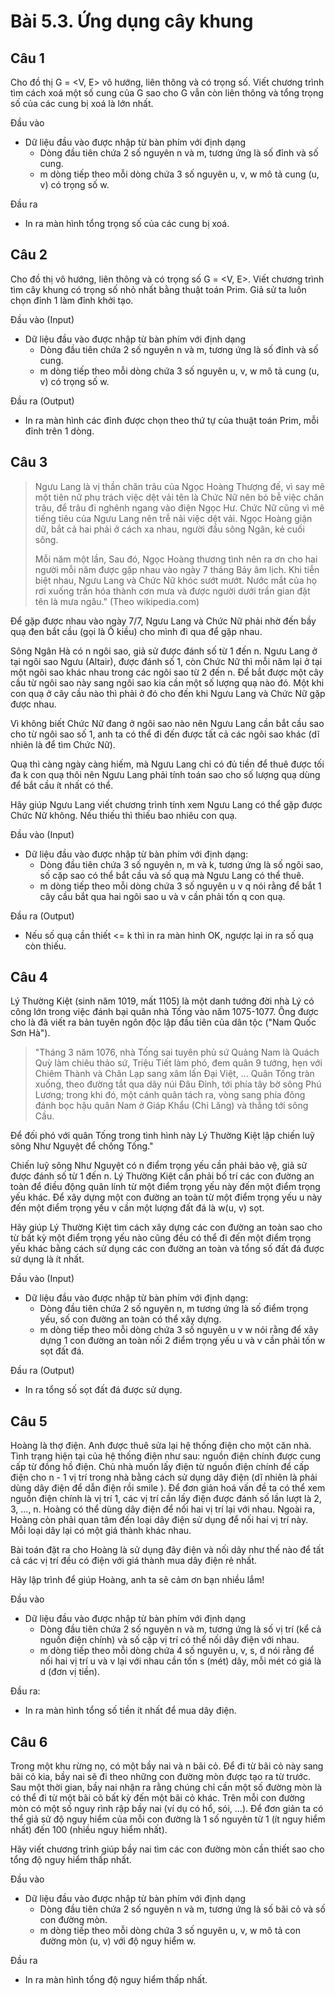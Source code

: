 # Bài 5.3. Ứng dụng cây khung
## Câu 1
Cho đồ thị G = <V, E> vô hướng, liên thông và có trọng số. Viết chương trình tìm cách xoá một số cung của G sao cho G vẫn còn liên thông và tổng trọng số của các cung bị xoá là lớn nhất.

Đầu vào
- Dữ liệu đầu vào được nhập từ bàn phím với định dạng
  - Dòng đầu tiên chứa 2 số nguyên n và m, tương ứng là số đỉnh và số cung.
  - m dòng tiếp theo mỗi dòng chứa 3 số nguyên u, v, w mô tả cung (u, v) có trọng số w.

Đầu ra
- In ra màn hình tổng trọng số của các cung bị xoá.
## Câu 2
Cho đồ thị vô hướng, liên thông và có trọng số G = <V, E>. Viết chương trình tìm cây khung có trọng số nhỏ nhất bằng thuật toán Prim. Giả sử ta luôn chọn đỉnh 1 làm đỉnh khởi tạo.

Đầu vào (Input)
- Dữ liệu đầu vào được nhập từ bàn phím với định dạng
  - Dòng đầu tiên chứa 2 số nguyên n và m, tương ứng là số đỉnh và số cung.
  - m dòng tiếp theo mỗi dòng chứa 3 số nguyên u, v, w mô tả cung (u, v) có trọng số w.

Đầu ra (Output)
- In ra màn hình các đỉnh được chọn theo thứ tự của thuật toán Prim, mỗi đỉnh trên 1 dòng.
## Câu 3
> Ngưu Lang là vị thần chăn trâu của Ngọc Hoàng Thượng đế, vì say mê một tiên nữ phụ trách việc dệt vải tên là Chức Nữ nên bỏ bễ việc chăn trâu, để trâu đi nghênh ngang vào điện Ngọc Hư. Chức Nữ cũng vì mê tiếng tiêu của Ngưu Lang nên trễ nải việc dệt vải. Ngọc Hoàng giận dữ, bắt cả hai phải ở cách xa nhau, người đầu sông Ngân, kẻ cuối sông.
>
> Mỗi năm một lần, Sau đó, Ngọc Hoàng thương tình nên ra ơn cho hai người mỗi năm được gặp nhau vào ngày 7 tháng Bảy âm lịch. Khi tiễn biệt nhau, Ngưu Lang và Chức Nữ khóc sướt mướt. Nước mắt của họ rơi xuống trần hóa thành cơn mưa và được người dưới trần gian đặt tên là mưa ngâu." (Theo wikipedia.com)

Để gặp được nhau vào ngày 7/7, Ngưu Lang và Chức Nữ phải nhờ đến bầy quạ đen bắt cầu (gọi là Ô kiều) cho mình đi qua để gặp nhau.

Sông Ngân Hà có n ngôi sao, giả sử được đánh số từ 1 đến n. Ngưu Lang ở tại ngôi sao Ngưu (Altair), được đánh số 1, còn Chức Nữ thì mỗi năm lại ở tại một ngôi sao khác nhau trong các ngôi sao từ 2 đến n. Để bắt được một cây cầu từ ngôi sao này sang ngôi sao kia cần một số lượng quạ nào đó. Một khi con quạ ở cây cầu nào thì phải ở đó cho đến khi Ngưu Lang và Chức Nữ gặp được nhau.

Vì không biết Chức Nữ đang ở ngôi sao nào nên Ngưu Lang cần bắt cầu sao cho từ ngôi sao số 1, anh ta có thể đi đến được tất cả các ngôi sao khác (dĩ nhiên là để tìm Chức Nữ).

Quạ thì càng ngày càng hiếm, mà Ngưu Lang chỉ có đủ tiền để thuê được tối đa k con quạ thôi nên Ngưu Lang phải tính toán sao cho số lượng quạ dùng để bắt cầu ít nhất có thể.

Hãy giúp Ngưu Lang viết chương trình tính xem Ngưu Lang có thể gặp được Chức Nữ không. Nếu thiếu thì thiếu bao nhiêu con quạ.

Đầu vào (Input)
- Dữ liệu đầu vào được nhập từ bàn phím với định dạng:
  - Dòng đầu tiên chứa 3 số nguyên n, m và k, tương ứng là số ngôi sao, số cặp sao có thể bắt cầu và số quạ mà Ngưu Lang có thể thuê.
  - m dòng tiếp theo mỗi dòng chứa 3 số nguyên u v q nói rằng để bắt 1 cây cầu bắt qua hai ngôi sao u và v cần phải tốn q con quạ.

Đầu ra (Output)
- Nếu số quạ cần thiết <= k thì in ra màn hình OK, ngược lại in ra số quạ còn thiếu.
## Câu 4
Lý Thường Kiệt (sinh năm 1019, mất 1105) là một danh tướng đời nhà Lý có công lớn trong việc đánh bại quân nhà Tống vào năm 1075-1077. Ông được cho là đã viết ra bản tuyên ngôn độc lập đầu tiên của dân tộc ("Nam Quốc Sơn Hà").

> "Tháng 3 năm 1076, nhà Tống sai tuyên phủ sứ Quảng Nam là Quách Quỳ làm chiêu thảo sứ, Triệu Tiết làm phó, đem quân 9 tướng, hẹn với Chiêm Thành và Chân Lạp sang xâm lấn Đại Việt, ... Quân Tống tràn xuống, theo đường tắt qua dãy núi Đâu Đỉnh, tới phía tây bờ sông Phú Lương; trong khi đó, một cánh quân tách ra, vòng sang phía đông đánh bọc hậu quân Nam ở Giáp Khẩu (Chi Lăng) và thẳng tới sông Cầu.

Để đối phó với quân Tống trong tình hình này Lý Thường Kiệt lập chiến luỹ sông Như Nguyệt để chống Tống."

Chiến luỹ sông Như Nguyệt có n điểm trọng yếu cần phải bảo vệ, giả sử được đánh số từ 1 đến n. Lý Thường Kiệt cần phải bố trí các con đường an toàn để điều động quân lính từ một điểm trọng yếu này đến một điểm trọng yếu khác. Để xây dựng một con đường an toàn từ một điểm trọng yếu u này đến một điểm trọng yếu v cần một lượng đất đá là w(u, v) sọt.

Hãy giúp Lý Thường Kiệt tìm cách xây dựng các con đường an toàn sao cho từ bất kỳ một điểm trọng yếu nào cũng đều có thể đi đến một điểm trọng yếu khác bằng cách sử dụng các con đường an toàn và tổng số đất đá được sử dụng là ít nhất.

Đầu vào (Input)
- Dữ liệu đầu vào được nhập từ bàn phím với định dạng:
  - Dòng đầu tiên chứa 2 số nguyên n, m tương ứng là số điểm trọng yếu, số con đường an toàn có thể xây dựng.
  - m dòng tiếp theo mỗi dòng chứa 3 số nguyên u v w nói rằng để xây dựng 1 con đường an toàn nối 2 điểm trọng yếu u và v cần phải tốn w sọt đất đá.

Đầu ra (Output)
- In ra tổng số sọt đất đá được sử dụng.
## Câu 5
Hoàng là thợ điện. Anh được thuê sửa lại hệ thống điện cho một căn nhà. Tình trạng hiện tại của hệ thống điện như sau: nguồn điện chính được cung cấp từ đồng hồ điện. Chủ nhà muốn lấy điện từ nguồn điện chính để cấp điện cho n - 1 vị trí trong nhà bằng cách sử dụng dây điện (dĩ nhiên là phải dùng dây điện để dẫn điện rồi smile ). Để đơn giản hoá vấn đề ta có thể xem nguồn điện chính là vị trí 1, các vị trí cần lấy điện được đánh số lần lượt là 2, 3, ..., n. Hoàng có thể dùng dây điện để nối hai vị trí lại với nhau. Ngoài ra, Hoàng còn phải quan tâm đến loại dây điện sử dụng để nối hai vị trí này. Mỗi loại dây lại có một giá thành khác nhau.

Bài toán đặt ra cho Hoàng là sử dụng đây điện và nối dây như thế nào để tất cả các vị trí đều có điện với giá thành mua dây điện rẻ nhất.

Hãy lập trình để giúp Hoàng, anh ta sẽ cảm ơn bạn nhiều lắm!

Đầu vào
- Dữ liệu đầu vào được nhập từ bàn phím với định dạng
  - Dòng đầu tiên chứa 2 số nguyên n và m, tương ứng là số vị trí (kể cả nguồn điện chính) và số cặp vị trí có thể nối dây điện với nhau.
  - m dòng tiếp theo mỗi dòng chứa 4 số nguyên u, v, s, d nói rằng để nối hai vị trí u và v lại với nhau cần tốn s (mét) dây, mỗi mét có giá là d (đơn vị tiền).

Đầu ra:
- In ra màn hình tổng số tiền ít nhất để mua dây điện.
## Câu 6
Trong một khu rừng nọ, có một bầy nai và n bãi cỏ. Để đi từ bãi cỏ này sang bãi cỏ kia, bầy nai sẽ đi theo những con đường mòn được tạo ra từ trước. Sau một thời gian, bầy nai nhận ra rằng chúng chỉ cần một số đường mòn là có thể đi từ một bãi cõ bất kỳ đến một bãi cỏ khác. Trên mỗi con đường mòn có một số nguy rình rập bầy nai (ví dụ có hổ, sói, ...). Để đơn giản ta có thể giả sử độ nguy hiểm của mỗi con đường là 1 số nguyên từ 1 (ít nguy hiểm nhất) đến 100 (nhiều nguy hiểm nhất).

Hãy viết chương trình giúp bầy nai tìm các con đường mòn cần thiết sao cho tổng độ nguy hiểm thấp nhất.

Đầu vào
- Dữ liệu đầu vào được nhập từ bàn phím với định dạng
  - Dòng đầu tiên chứa 2 số nguyên n và m, tương ứng là số bãi cỏ và số con đường mòn.
  - m dòng tiếp theo mỗi dòng chứa 3 số nguyên u, v, w mô tả con đường mòn (u, v) với độ nguy hiểm w.

Đầu ra
- In ra màn hình tổng độ nguy hiểm thấp nhất.
